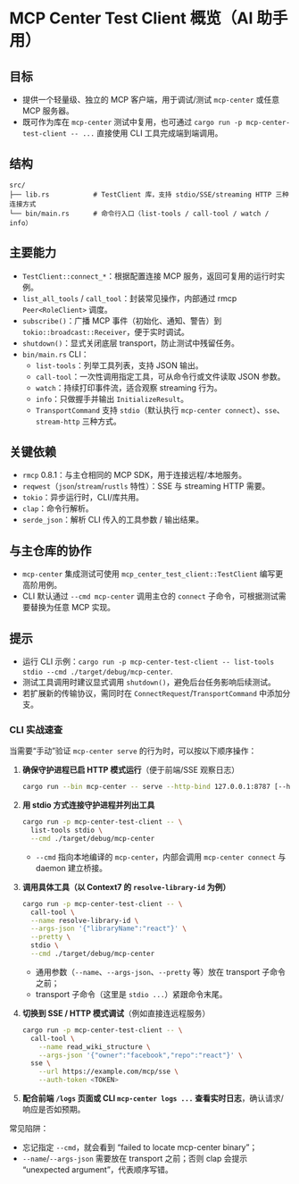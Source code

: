 # MCP Center Test Client 概览（AI 助手用）

## 目标

- 提供一个轻量级、独立的 MCP 客户端，用于调试/测试 `mcp-center` 或任意 MCP 服务器。
- 既可作为库在 `mcp-center` 测试中复用，也可通过 `cargo run -p mcp-center-test-client -- ...` 直接使用 CLI 工具完成端到端调用。

## 结构

```text
src/
├── lib.rs           # TestClient 库，支持 stdio/SSE/streaming HTTP 三种连接方式
└── bin/main.rs      # 命令行入口（list-tools / call-tool / watch / info）
```

## 主要能力

- `TestClient::connect_*`：根据配置连接 MCP 服务，返回可复用的运行时实例。
- `list_all_tools` / `call_tool`：封装常见操作，内部通过 rmcp `Peer<RoleClient>` 调度。
- `subscribe()`：广播 MCP 事件（初始化、通知、警告）到 `tokio::broadcast::Receiver`，便于实时调试。
- `shutdown()`：显式关闭底层 transport，防止测试中残留任务。
- `bin/main.rs` CLI：
  - `list-tools`：列举工具列表，支持 JSON 输出。
  - `call-tool`：一次性调用指定工具，可从命令行或文件读取 JSON 参数。
  - `watch`：持续打印事件流，适合观察 streaming 行为。
  - `info`：只做握手并输出 `InitializeResult`。
  - `TransportCommand` 支持 `stdio`（默认执行 `mcp-center connect`）、`sse`、`stream-http` 三种方式。

## 关键依赖

- `rmcp` 0.8.1：与主仓相同的 MCP SDK，用于连接远程/本地服务。
- `reqwest`（`json`/`stream`/`rustls` 特性）：SSE 与 streaming HTTP 需要。
- `tokio`：异步运行时，CLI/库共用。
- `clap`：命令行解析。
- `serde_json`：解析 CLI 传入的工具参数 / 输出结果。

## 与主仓库的协作

- `mcp-center` 集成测试可使用 `mcp_center_test_client::TestClient` 编写更高阶用例。
- CLI 默认通过 `--cmd mcp-center` 调用主仓的 `connect` 子命令，可根据测试需要替换为任意 MCP 实现。

## 提示

- 运行 CLI 示例：`cargo run -p mcp-center-test-client -- list-tools stdio --cmd ./target/debug/mcp-center`.
- 测试工具调用时建议显式调用 `shutdown()`，避免后台任务影响后续测试。
- 若扩展新的传输协议，需同时在 `ConnectRequest`/`TransportCommand` 中添加分支。

### CLI 实战速查

当需要“手动”验证 `mcp-center serve` 的行为时，可以按以下顺序操作：

1. **确保守护进程已启 HTTP 模式运行**（便于前端/SSE 观察日志）
   ```bash
   cargo run --bin mcp-center -- serve --http-bind 127.0.0.1:8787 [--http-auth-token <TOKEN>]
   ```

2. **用 stdio 方式连接守护进程并列出工具**
   ```bash
   cargo run -p mcp-center-test-client -- \
     list-tools stdio \
     --cmd ./target/debug/mcp-center
   ```
   - `--cmd` 指向本地编译的 `mcp-center`，内部会调用 `mcp-center connect` 与 daemon 建立桥接。

3. **调用具体工具（以 Context7 的 `resolve-library-id` 为例）**
   ```bash
   cargo run -p mcp-center-test-client -- \
     call-tool \
     --name resolve-library-id \
     --args-json '{"libraryName":"react"}' \
     --pretty \
     stdio \
     --cmd ./target/debug/mcp-center
   ```
   - 通用参数（`--name`、`--args-json`、`--pretty` 等）放在 transport 子命令之前；
   - transport 子命令（这里是 `stdio ...`）紧跟命令末尾。

4. **切换到 SSE / HTTP 模式调试**（例如直接连远程服务）
   ```bash
   cargo run -p mcp-center-test-client -- \
     call-tool \
       --name read_wiki_structure \
       --args-json '{"owner":"facebook","repo":"react"}' \
     sse \
       --url https://example.com/mcp/sse \
       --auth-token <TOKEN>
   ```

5. **配合前端 `/logs` 页面或 CLI `mcp-center logs ...` 查看实时日志**，确认请求/响应是否如预期。

常见陷阱：
- 忘记指定 `--cmd`，就会看到 “failed to locate mcp-center binary”；
- `--name`/`--args-json` 需要放在 transport 之前；否则 clap 会提示 “unexpected argument”，代表顺序写错。
